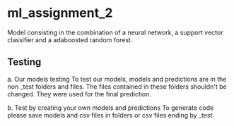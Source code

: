 # ml_assignment_2

Model consisting in the combination of a neural network, a support vector classifier and a adaboosted random forest.

Testing
-----------
a. Our models testing
To test our models, models and predictions are in the non _test folders and files. The files contained in these folders shouldn't be changed. They were used for the final prediction.

b. Test by creating your own models and predictions
To generate code please save models and csv files in folders or csv files ending by _test.
